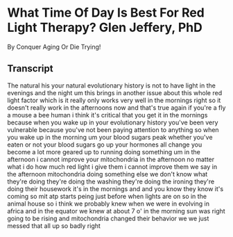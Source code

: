 # What Time Of Day Is Best For Red Light Therapy? Glen Jeffery, PhD

By Conquer Aging Or Die Trying! 


## Transcript

The natural his your natural evolutionary history is not to have light in the evenings and the night um this brings in another issue about this whole red light factor which is it really only works very well in the mornings right so it doesn't really work in the afternoons now and that's true again if you're a fly a mouse a bee human i think it's critical that you get it in the mornings because when you wake up in your evolutionary history you've been very vulnerable because you've not been paying attention to anything so when you wake up in the morning um your blood sugars peak whether you've eaten or not your blood sugars go up your hormones all change you become a lot more geared up to running doing something um in the afternoon i cannot improve your mitochondria in the afternoon no matter what i do how much red light i give them i cannot improve them we say in the afternoon mitochondria doing something else we don't know what they're doing they're doing the washing they're doing the ironing they're doing their housework it's in the mornings and and you know they know it's coming so mit atp starts peing just before when lights are on so in the animal house so i think we probably knew when we were in evolving in africa and in the equator we knew at about 7 o' in the morning sun was right going to be rising and mitochondria changed their behavior we we just messed that all up so badly right
